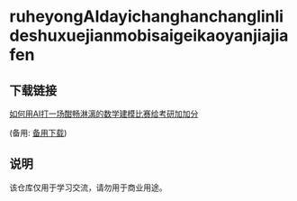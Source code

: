 # ruheyongAIdayichanghanchanglinlideshuxuejianmobisaigeikaoyanjiajiafen

## 下载链接
[如何用AI打一场酣畅淋漓的数学建模比赛给考研加加分](https://pan.quark.cn/s/c6cd64f648c4) 

(备用: [备用下载](https://pan.baidu.com/s/170w3X8wMMm2177JhrNM18A?pwd=1234))

## 说明

该仓库仅用于学习交流，请勿用于商业用途。
